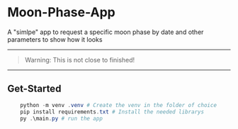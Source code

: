 # Moon-Phase-App

A "simlpe" app to request a specific moon phase by date and other parameters to show how it looks

---

> Warning: This is not close to finished!

---

## Get-Started

```PowerShell
    python -m venv .venv # Create the venv in the folder of choice
    pip install requirements.txt # Install the needed librarys
    py .\main.py # run the app
```
